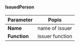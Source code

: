 #### IssuedPerson
| Parameter | Popis |
| ----------- | ----------- |
| **Name** | name of issuer |
| **Function** | issuer function |